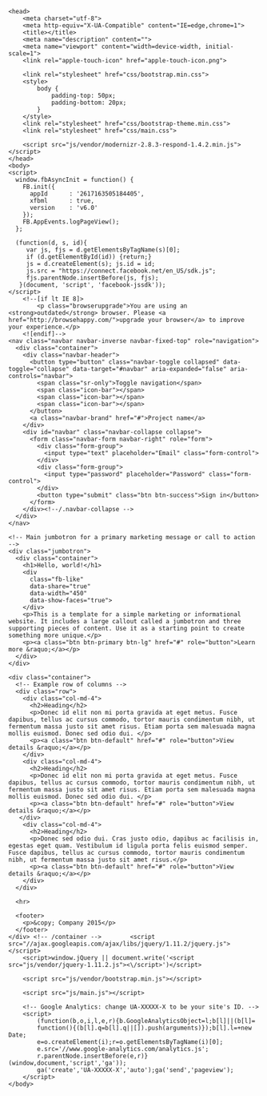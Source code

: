<!doctype html>
<!--[if lt IE 7]>      <html class="no-js lt-ie9 lt-ie8 lt-ie7" lang=""> <![endif]-->
<!--[if IE 7]>         <html class="no-js lt-ie9 lt-ie8" lang=""> <![endif]-->
<!--[if IE 8]>         <html class="no-js lt-ie9" lang=""> <![endif]-->
<!--[if gt IE 8]><!--> <html class="no-js" lang=""> <!--<![endif]-->
    <head>
        <meta charset="utf-8">
        <meta http-equiv="X-UA-Compatible" content="IE=edge,chrome=1">
        <title></title>
        <meta name="description" content="">
        <meta name="viewport" content="width=device-width, initial-scale=1">
        <link rel="apple-touch-icon" href="apple-touch-icon.png">

        <link rel="stylesheet" href="css/bootstrap.min.css">
        <style>
            body {
                padding-top: 50px;
                padding-bottom: 20px;
            }
        </style>
        <link rel="stylesheet" href="css/bootstrap-theme.min.css">
        <link rel="stylesheet" href="css/main.css">

        <script src="js/vendor/modernizr-2.8.3-respond-1.4.2.min.js"></script>
    </head>
    <body>
	<script>
	  window.fbAsyncInit = function() {
		FB.init({
		  appId      : '2617163505184405',
		  xfbml      : true,
		  version    : 'v6.0'
		});
		FB.AppEvents.logPageView();
	  };

	  (function(d, s, id){
		 var js, fjs = d.getElementsByTagName(s)[0];
		 if (d.getElementById(id)) {return;}
		 js = d.createElement(s); js.id = id;
		 js.src = "https://connect.facebook.net/en_US/sdk.js";
		 fjs.parentNode.insertBefore(js, fjs);
	   }(document, 'script', 'facebook-jssdk'));
	</script>
        <!--[if lt IE 8]>
            <p class="browserupgrade">You are using an <strong>outdated</strong> browser. Please <a href="http://browsehappy.com/">upgrade your browser</a> to improve your experience.</p>
        <![endif]-->
    <nav class="navbar navbar-inverse navbar-fixed-top" role="navigation">
      <div class="container">
        <div class="navbar-header">
          <button type="button" class="navbar-toggle collapsed" data-toggle="collapse" data-target="#navbar" aria-expanded="false" aria-controls="navbar">
            <span class="sr-only">Toggle navigation</span>
            <span class="icon-bar"></span>
            <span class="icon-bar"></span>
            <span class="icon-bar"></span>
          </button>
          <a class="navbar-brand" href="#">Project name</a>
        </div>
        <div id="navbar" class="navbar-collapse collapse">
          <form class="navbar-form navbar-right" role="form">
            <div class="form-group">
              <input type="text" placeholder="Email" class="form-control">
            </div>
            <div class="form-group">
              <input type="password" placeholder="Password" class="form-control">
            </div>
            <button type="submit" class="btn btn-success">Sign in</button>
          </form>
        </div><!--/.navbar-collapse -->
      </div>
    </nav>

    <!-- Main jumbotron for a primary marketing message or call to action -->
    <div class="jumbotron">
      <div class="container">
        <h1>Hello, world!</h1>
		<div
		  class="fb-like"
		  data-share="true"
		  data-width="450"
		  data-show-faces="true">
		</div>
        <p>This is a template for a simple marketing or informational website. It includes a large callout called a jumbotron and three supporting pieces of content. Use it as a starting point to create something more unique.</p>
        <p><a class="btn btn-primary btn-lg" href="#" role="button">Learn more &raquo;</a></p>
      </div>
    </div>

    <div class="container">
      <!-- Example row of columns -->
      <div class="row">
        <div class="col-md-4">
          <h2>Heading</h2>
          <p>Donec id elit non mi porta gravida at eget metus. Fusce dapibus, tellus ac cursus commodo, tortor mauris condimentum nibh, ut fermentum massa justo sit amet risus. Etiam porta sem malesuada magna mollis euismod. Donec sed odio dui. </p>
          <p><a class="btn btn-default" href="#" role="button">View details &raquo;</a></p>
        </div>
        <div class="col-md-4">
          <h2>Heading</h2>
          <p>Donec id elit non mi porta gravida at eget metus. Fusce dapibus, tellus ac cursus commodo, tortor mauris condimentum nibh, ut fermentum massa justo sit amet risus. Etiam porta sem malesuada magna mollis euismod. Donec sed odio dui. </p>
          <p><a class="btn btn-default" href="#" role="button">View details &raquo;</a></p>
       </div>
        <div class="col-md-4">
          <h2>Heading</h2>
          <p>Donec sed odio dui. Cras justo odio, dapibus ac facilisis in, egestas eget quam. Vestibulum id ligula porta felis euismod semper. Fusce dapibus, tellus ac cursus commodo, tortor mauris condimentum nibh, ut fermentum massa justo sit amet risus.</p>
          <p><a class="btn btn-default" href="#" role="button">View details &raquo;</a></p>
        </div>
      </div>

      <hr>

      <footer>
        <p>&copy; Company 2015</p>
      </footer>
    </div> <!-- /container -->        <script src="//ajax.googleapis.com/ajax/libs/jquery/1.11.2/jquery.js"></script>
        <script>window.jQuery || document.write('<script src="js/vendor/jquery-1.11.2.js"><\/script>')</script>

        <script src="js/vendor/bootstrap.min.js"></script>

        <script src="js/main.js"></script>

        <!-- Google Analytics: change UA-XXXXX-X to be your site's ID. -->
        <script>
            (function(b,o,i,l,e,r){b.GoogleAnalyticsObject=l;b[l]||(b[l]=
            function(){(b[l].q=b[l].q||[]).push(arguments)});b[l].l=+new Date;
            e=o.createElement(i);r=o.getElementsByTagName(i)[0];
            e.src='//www.google-analytics.com/analytics.js';
            r.parentNode.insertBefore(e,r)}(window,document,'script','ga'));
            ga('create','UA-XXXXX-X','auto');ga('send','pageview');
        </script>
    </body>
</html>
